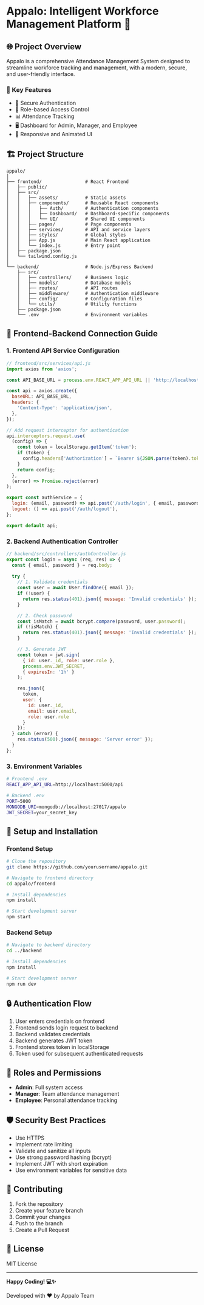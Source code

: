 # Appalo: Intelligent Workforce Management Platform 🚀

## 🌐 Project Overview

Appalo is a comprehensive Attendance Management System designed to streamline workforce tracking and management, with a modern, secure, and user-friendly interface.

### 🔑 Key Features

- 🔐 Secure Authentication
- 👥 Role-based Access Control
- 📊 Attendance Tracking
- 🖥️ Dashboard for Admin, Manager, and Employee
- 🎨 Responsive and Animated UI

## 🏗️ Project Structure

```
appalo/
│
├── frontend/                # React Frontend
│   ├── public/
│   ├── src/
│   │   ├── assets/          # Static assets
│   │   ├── components/      # Reusable React components
│   │   │   ├── Auth/        # Authentication components
│   │   │   ├── Dashboard/   # Dashboard-specific components
│   │   │   └── UI/          # Shared UI components
│   │   ├── pages/           # Page components
│   │   ├── services/        # API and service layers
│   │   ├── styles/          # Global styles
│   │   ├── App.js           # Main React application
│   │   └── index.js         # Entry point
│   ├── package.json
│   └── tailwind.config.js
│
└── backend/                 # Node.js/Express Backend
    ├── src/
    │   ├── controllers/     # Business logic
    │   ├── models/          # Database models
    │   ├── routes/          # API routes
    │   ├── middleware/      # Authentication middleware
    │   ├── config/          # Configuration files
    │   └── utils/           # Utility functions
    ├── package.json
    └── .env                 # Environment variables
```

## 🔧 Frontend-Backend Connection Guide

### 1. Frontend API Service Configuration
```javascript
// frontend/src/services/api.js
import axios from 'axios';

const API_BASE_URL = process.env.REACT_APP_API_URL || 'http://localhost:5000/api';

const api = axios.create({
  baseURL: API_BASE_URL,
  headers: {
    'Content-Type': 'application/json',
  },
});

// Add request interceptor for authentication
api.interceptors.request.use(
  (config) => {
    const token = localStorage.getItem('token');
    if (token) {
      config.headers['Authorization'] = `Bearer ${JSON.parse(token).token}`;
    }
    return config;
  },
  (error) => Promise.reject(error)
);

export const authService = {
  login: (email, password) => api.post('/auth/login', { email, password }),
  logout: () => api.post('/auth/logout'),
};

export default api;
```

### 2. Backend Authentication Controller
```javascript
// backend/src/controllers/authController.js
export const login = async (req, res) => {
  const { email, password } = req.body;
  
  try {
    // 1. Validate credentials
    const user = await User.findOne({ email });
    if (!user) {
      return res.status(401).json({ message: 'Invalid credentials' });
    }

    // 2. Check password
    const isMatch = await bcrypt.compare(password, user.password);
    if (!isMatch) {
      return res.status(401).json({ message: 'Invalid credentials' });
    }

    // 3. Generate JWT
    const token = jwt.sign(
      { id: user._id, role: user.role }, 
      process.env.JWT_SECRET, 
      { expiresIn: '1h' }
    );

    res.json({
      token,
      user: {
        id: user._id,
        email: user.email,
        role: user.role
      }
    });
  } catch (error) {
    res.status(500).json({ message: 'Server error' });
  }
};
```

### 3. Environment Variables
```bash
# Frontend .env
REACT_APP_API_URL=http://localhost:5000/api

# Backend .env
PORT=5000
MONGODB_URI=mongodb://localhost:27017/appalo
JWT_SECRET=your_secret_key
```

## 🚀 Setup and Installation

### Frontend Setup
```bash
# Clone the repository
git clone https://github.com/yourusername/appalo.git

# Navigate to frontend directory
cd appalo/frontend

# Install dependencies
npm install

# Start development server
npm start
```

### Backend Setup
```bash
# Navigate to backend directory
cd ../backend

# Install dependencies
npm install

# Start development server
npm run dev
```

## 🔒 Authentication Flow

1. User enters credentials on frontend
2. Frontend sends login request to backend
3. Backend validates credentials
4. Backend generates JWT token
5. Frontend stores token in localStorage
6. Token used for subsequent authenticated requests

## 👤 Roles and Permissions

- **Admin**: Full system access
- **Manager**: Team attendance management
- **Employee**: Personal attendance tracking

## 🛡️ Security Best Practices

- Use HTTPS
- Implement rate limiting
- Validate and sanitize all inputs
- Use strong password hashing (bcrypt)
- Implement JWT with short expiration
- Use environment variables for sensitive data

## 🤝 Contributing

1. Fork the repository
2. Create your feature branch
3. Commit your changes
4. Push to the branch
5. Create a Pull Request

## 📄 License
MIT License

---

**Happy Coding! 💻✨**

Developed with ❤️ by Appalo Team 